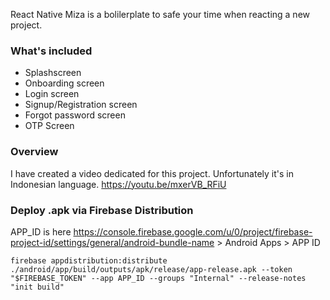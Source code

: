 React Native Miza is a bolilerplate to safe your time when reacting a new project.

### What's included

- Splashscreen
- Onboarding screen
- Login screen
- Signup/Registration screen
- Forgot password screen
- OTP Screen

### Overview

I have created a video dedicated for this project. Unfortunately it's in Indonesian language. https://youtu.be/mxerVB_RFiU

### Deploy .apk via Firebase Distribution

APP_ID is here
https://console.firebase.google.com/u/0/project/firebase-project-id/settings/general/android-bundle-name > Android Apps > APP ID

`firebase appdistribution:distribute ./android/app/build/outputs/apk/release/app-release.apk --token "$FIREBASE_TOKEN" --app APP_ID --groups "Internal" --release-notes "init build"`
